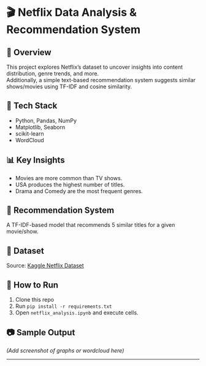 # 🎬 Netflix Data Analysis & Recommendation System

## 📌 Overview
This project explores Netflix’s dataset to uncover insights into content distribution, genre trends, and more.  
Additionally, a simple text-based recommendation system suggests similar shows/movies using TF-IDF and cosine similarity.

## 🔧 Tech Stack
- Python, Pandas, NumPy
- Matplotlib, Seaborn
- scikit-learn
- WordCloud

## 📊 Key Insights
- Movies are more common than TV shows.
- USA produces the highest number of titles.
- Drama and Comedy are the most frequent genres.

## 🧠 Recommendation System
A TF-IDF-based model that recommends 5 similar titles for a given movie/show.

## 🧾 Dataset
Source: [Kaggle Netflix Dataset](https://www.kaggle.com/datasets/shivamb/netflix-shows)

## 🚀 How to Run
1. Clone this repo
2. Run `pip install -r requirements.txt`
3. Open `netflix_analysis.ipynb` and execute cells.

## 📷 Sample Output
*(Add screenshot of graphs or wordcloud here)*

---
